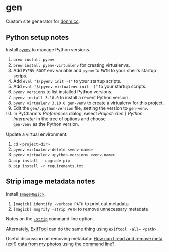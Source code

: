# gen

Custom site generator for [donm.cc](https://donm.cc/).

## Python setup notes

Install [`pyenv`](https://github.com/pyenv/pyenv) to manage Python versions.

1. `brew install pyenv`
2. `brew install pyenv-virtualenv` for creating virtualenvs.
3. Add `PYENV_ROOT` env variable and `pyenv` to `PATH` to your shell's startup scrips.
4. Add `eval "$(pyenv init -)"` to your startup scripts.
5. Add `eval "$(pyenv virtualenv-init -)"` to your startup scripts.
6. `pyenv versions` to list installed Python versions.
7. `pyenv install 3.10.0` to install a recent Python version.
8. `pyenv virtualenv 3.10.0 gen-venv` to create a virtualenv for this project.
9. Edit the `gen/.python-version` file, setting the version to `gen-venv`.
10. In PyCharm's *Preferences* dialog, select 
     *Project: Gen | Python Interpreter* in the tree of options and choose  
     `gen-venv` as the Python version.

Update a virtual environment:

1. `cd <project-dir>`
2. `pyenv virtualenv-delete <venv-name>`
3. `pyenv virtualenv <python-version> <venv-name>`
4. `pip install --upgrade pip`
5. `pip install -r requirements.txt`


## Strip image metadata notes

Install [`ImageMagick`](https://imagemagick.org).

1. `[magick] identify -verbose PATH` to print out metadata
2. `[magick] mogrify -strip PATH` to remove unnecessary metadata

Notes on the [`-strip`](https://imagemagick.org/script/command-line-options.php#strip)
command line option.

Alternately, [ExifTool](https://exiftool.org) can do the same thing using
`exiftool -all= <path>`.

Useful discussion on removing metadata: [How can I read and remove meta (exif) 
data from my photos using the command line?][1].

[1]: https://askubuntu.com/questions/260810/how-can-i-read-and-remove-meta-exif-data-from-my-photos-using-the-command-line/968598
